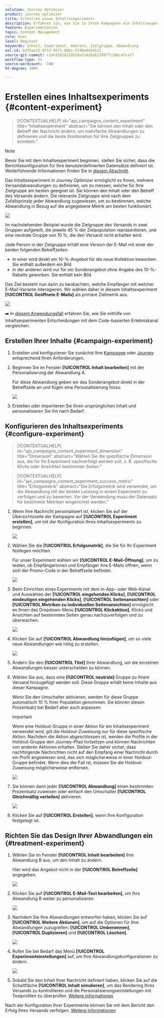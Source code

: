 ```yaml
---
solution: Journey Optimizer
product: journey optimizer
title: Erstellen eines Inhaltsexperiments
description: Erfahren Sie, wie Sie in Ihren Kampagnen ein Inhaltsexperiment erstellen
feature: Experimentation
topic: Content Management
role: User
level: Beginner
keywords: Inhalt, Experiment, mehrere, Zielgruppe, Abwandlung
exl-id: bd35ae19-8713-4571-80bc-5f40e642d121
source-git-commit: c1dc65616219520a72416a62399f7c2dbca7ca77
workflow-type: ht
source-wordcount: '746'
ht-degree: 100%

---
```


# Erstellen eines Inhaltsexperiments {#content-experiment}

>[!CONTEXTUALHELP]
>id="ajo_campaigns_content_experiment"
>title="Inhaltsexperiment"
>abstract="Sie können den Inhalt oder den Betreff der Nachricht ändern, um mehrfache Abwandlungen zu definieren und die beste Kombination für Ihre Zielgruppen zu ermitteln."

>[!NOTE]
>
>Bevor Sie mit dem Inhaltsexperiment beginnen, stellen Sie sicher, dass die Berichtskonfiguration für Ihre benutzerdefinierten Datensätze definiert ist. Weiterführende Informationen finden Sie in [diesem Abschnitt](../reports/reporting-configuration.md).

Das Inhaltsexperiment in Journey Optimizer ermöglicht es Ihnen, mehrere Versandabwandlungen zu definieren, um zu messen, welche für Ihre Zielgruppe am besten geeignet ist. Sie können den Inhalt oder den Betreff des Versands ändern. Die relevante Zielgruppe wird nach dem Zufallsprinzip jeder Abwandlung zugewiesen, um zu bestimmen, welche Abwandlung in Bezug auf die angegebene Metrik am besten funktioniert.

![](../rn/assets/do-not-localize/experiment.gif)

Im nachstehenden Beispiel wurde die Zielgruppe des Versands in zwei Gruppen aufgeteilt, die jeweils 45 % der Zielpopulation repräsentieren, und eine neutrale Gruppe von 10 %, die den Versand nicht erhalten wird.

Jede Person in der Zielgruppe erhält eine Version der E-Mail mit einer der beiden folgenden Betreffzeilen:

* In einer wird direkt ein 10-%-Angebot für die neue Kollektion beworben. Sie enthält außerdem ein Bild.
* In der anderen wird nur für ein Sonderangebot ohne Angabe des 10-%-Rabatts geworben. Sie enthält kein Bild.

Das Ziel besteht nun darin zu beobachten, welche Empfänger mit welcher E-Mail-Variante interagieren. Wir wählen daher in diesem Inhaltsexperiment **[!UICONTROL Geöffnete E-Mails]** als primäre Zielmetrik aus.

![](assets/content_experiment.png)

➡️ In [diesem Anwendungsfall](../experience-decisioning/experience-decisioning-uc.md) erfahren Sie, wie Sie mithilfe von Inhaltsexperimenten Entscheidungen mit dem Code-basierten Erlebniskanal vergleichen.

## Erstellen Ihrer Inhalte {#campaign-experiment}

1. Erstellen und konfigurieren Sie zunächst Ihre [Kampagne](../campaigns/create-campaign.md) oder [Journey](../building-journeys/journeys-message.md) entsprechend Ihren Anforderungen. 

1. Beginnen Sie im Fenster **[!UICONTROL Inhalt bearbeiten]** mit der Personalisierung der Abwandlung A.

   Für diese Abwandlung geben wir das Sonderangebot direkt in der Betreffzeile an und fügen eine Personalisierung hinzu.

   ![](assets/content_experiment_5.png)

1. Erstellen oder importieren Sie Ihren ursprünglichen Inhalt und personalisieren Sie ihn nach Bedarf.

## Konfigurieren des Inhaltsexperiments {#configure-experiment}

>[!CONTEXTUALHELP]
>id="ajo_campaigns_content_experiment_dimension"
>title="Dimension"
>abstract="Wählen Sie die spezifische Dimension aus, die für Ihr Experiment nachverfolgt werden soll, z. B. spezifische Klicks oder Ansichten bestimmter Seiten."

>[!CONTEXTUALHELP]
>id="ajo_campaigns_content_experiment_success_metric"
>title="Erfolgsmetrik"
>abstract="Die Erfolgsmetrik wird verwendet, um die Abwandlung mit der besten Leistung in einem Experiment zu verfolgen und zu bewerten. Vor der Verwendung muss der Datensatz für bestimmte Metriken eingerichtet werden."

1. Wenn Ihre Nachricht personalisiert ist, klicken Sie auf der Übersichtsseite der Kampagne auf **[!UICONTROL Experiment erstellen]**, um mit der Konfiguration Ihres Inhaltsexperiments zu beginnen.

   ![](assets/content_experiment_3.png)

1. Wählen Sie die **[!UICONTROL Erfolgsmetrik]**, die Sie für Ihr Experiment festlegen möchten.

   Für unser Experiment wählen wir **[!UICONTROL E-Mail-Öffnung]**, um zu testen, ob Empfängerinnen und Empfänger ihre E-Mails öffnen, wenn sich der Promo-Code in der Betreffzeile befindet.

   ![](assets/content_experiment_11.png)

1. Beim Einrichten eines Experiments mit dem In-App- oder Web-Kanal und Auswählen der **[!UICONTROL eingehenden Klicks]**, **[!UICONTROL eindeutigen eingehenden Klicks]**, **[!UICONTROL Seitenansichten]** oder **[!UICONTROL Metriken zu individuellen Seitenansichten]** ermöglicht es Ihnen das Dropdown-Menü **[!UICONTROL Klickaktion]**, Klicks und Ansichten auf bestimmten Seiten genau nachzuverfolgen und zu überwachen.

   ![](assets/content_experiment_20.png)

1. Klicken Sie auf **[!UICONTROL Abwandlung hinzufügen]**, um so viele neue Abwandlungen wie nötig zu erstellen.

   ![](assets/content_experiment_8.png)

1. Ändern Sie den **[!UICONTROL Titel]** Ihrer Abwandlung, um die einzelnen Abwandlungen besser unterscheiden zu können.

1. Wählen Sie aus, dass eine **[!UICONTROL neutrale]** Gruppe zu Ihrem Versand hinzugefügt werden soll. Diese Gruppe erhält keine Inhalte aus dieser Kampagne.

   Wenn Sie den Umschalter aktivieren, werden für diese Gruppe automatisch 10 % Ihrer Population genommen. Sie können diesen Prozentsatz bei Bedarf aber auch anpassen.

   >[!IMPORTANT]
   >
   >Wenn eine Holdout-Gruppe in einer Aktion für ein Inhaltsexperiment verwendet wird, gilt die Holdout-Zuweisung nur für diese spezifische Aktion. Nachdem die Aktion abgeschlossen ist, werden die Profile in der Holdout-Gruppe den Journey-Pfad fortsetzen und können Nachrichten von anderen Aktionen erhalten. Stellen Sie daher sicher, dass nachfolgende Nachrichten nicht auf den Empfang einer Nachricht durch ein Profil angewiesen sind, das sich möglicherweise in einer Holdout-Gruppe befindet. Wenn dies der Fall ist, müssen Sie die Holdout-Zuweisung möglicherweise entfernen.

   ![](assets/content_experiment_12.png)

1. Sie können dann jeder **[!UICONTROL Abwandlung]** einen bestimmten Prozentsatz zuweisen oder einfach den Umschalter **[!UICONTROL Gleichmäßig verteilen]** aktivieren.

   ![](assets/content_experiment_13.png)

1. Klicken Sie auf **[!UICONTROL Erstellen]**, wenn Ihre Konfiguration festgelegt ist.

## Richten Sie das Design Ihrer Abwandlungen ein {#treatment-experiment}

1. Wählen Sie im Fenster **[!UICONTROL Inhalt bearbeiten]** Ihre Abwandlung B aus, um den Inhalt zu ändern.

   Hier wird das Angebot nicht in der **[!UICONTROL Betreffzeile]** angegeben.

   ![](assets/content_experiment_18.png)

1. Klicken Sie auf **[!UICONTROL E-Mail-Text bearbeiten]**, um Ihre Abwandlung B weiter zu personalisieren.

   ![](assets/content_experiment_9.png)

1. Nachdem Sie Ihre Abwandlungen entworfen haben, klicken Sie auf **[!UICONTROL Weitere Aktionen]**, um auf die Optionen für Ihre Abwandlungen zuzugreifen: **[!UICONTROL Umbenennen]**, **[!UICONTROL Duplizieren]** und **[!UICONTROL Löschen]**.

   ![](assets/content_experiment_7.png)

1. Rufen Sie bei Bedarf das Menü **[!UICONTROL Experimenteinstellungen]** auf, um Ihre Abwandlungskonfigurationen zu ändern.

   ![](assets/content_experiment_19.png)

1. Sobald Sie den Inhalt Ihrer Nachricht definiert haben, klicken Sie auf die Schaltfläche **[!UICONTROL Inhalt simulieren]**, um das Rendering Ihres Versands zu kontrollieren und die Personalisierungseinstellungen mit Testprofilen zu überprüfen. [Weitere Informationen](../content-management/preview-test.md)

Nach der Konfiguration Ihrer Experimente können Sie mit dem Bericht den Erfolg Ihres Versands verfolgen. [Weitere Informationen](../reports/campaign-global-report-cja-experimentation.md)

